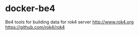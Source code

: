 # docker-be4
Be4 tools for building data for rok4 server http://www.rok4.org https://github.com/rok4/rok4
